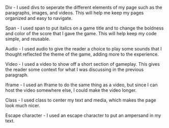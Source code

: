 Div - I used divs to seperate the different elements of my page such as the paragraphs, images, and videos. This will help me keep my pages organized and easy to navigate.

Span - I used span to put italics on a game title and to change the boldness and color of the score that I gave the game. This will help keep my code simple, and reusable.

Audio - I used audio to give the reader a choice to play some sounds that I thought reflected the theme of the game, adding more to the experience.

Video - I used a video to show off a short section of gameplay. This gives the reader some context for what I was discussing in the previous paragraph.

Iframe - I used an Iframe to do the same thing as a video, but since I can host the video somewhere else, I could make the video longer.

Class - I used class to center my text and media, which makes the page look much nicer.

Escape character - I used an escape character to put an ampersand in my text. 